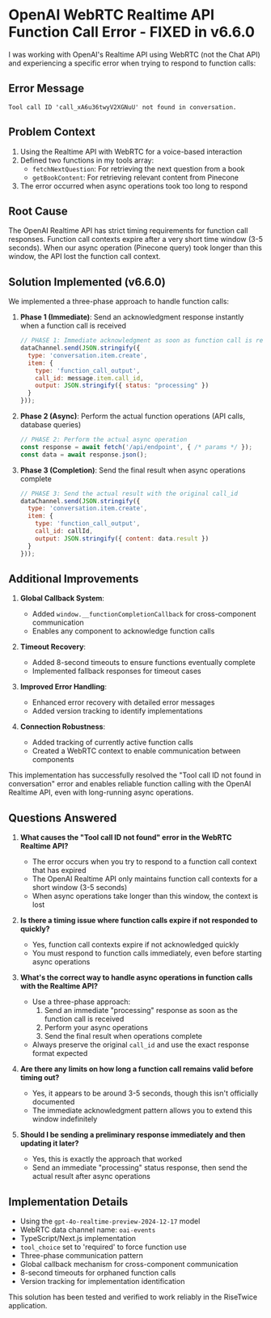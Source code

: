 # OpenAI WebRTC Realtime API Function Call Error - FIXED in v6.6.0

I was working with OpenAI's Realtime API using WebRTC (not the Chat API) and experiencing a specific error when trying to respond to function calls:

## Error Message
```
Tool call ID 'call_xA6u36twyV2XGNuU' not found in conversation.
```

## Problem Context
1. Using the Realtime API with WebRTC for a voice-based interaction
2. Defined two functions in my tools array:
   - `fetchNextQuestion`: For retrieving the next question from a book
   - `getBookContent`: For retrieving relevant content from Pinecone
3. The error occurred when async operations took too long to respond

## Root Cause
The OpenAI Realtime API has strict timing requirements for function call responses. Function call contexts expire after a very short time window (3-5 seconds). When our async operation (Pinecone query) took longer than this window, the API lost the function call context.

## Solution Implemented (v6.6.0)

We implemented a three-phase approach to handle function calls:

1. **Phase 1 (Immediate)**: Send an acknowledgment response instantly when a function call is received
   ```javascript
   // PHASE 1: Immediate acknowledgment as soon as function call is received
   dataChannel.send(JSON.stringify({
     type: 'conversation.item.create',
     item: {
       type: 'function_call_output',
       call_id: message.item.call_id,
       output: JSON.stringify({ status: "processing" })
     }
   }));
   ```

2. **Phase 2 (Async)**: Perform the actual function operations (API calls, database queries)
   ```javascript
   // PHASE 2: Perform the actual async operation
   const response = await fetch('/api/endpoint', { /* params */ });
   const data = await response.json();
   ```

3. **Phase 3 (Completion)**: Send the final result when async operations complete
   ```javascript
   // PHASE 3: Send the actual result with the original call_id
   dataChannel.send(JSON.stringify({
     type: 'conversation.item.create',
     item: {
       type: 'function_call_output',
       call_id: callId,
       output: JSON.stringify({ content: data.result })
     }
   }));
   ```

## Additional Improvements

1. **Global Callback System**: 
   - Added `window.__functionCompletionCallback` for cross-component communication
   - Enables any component to acknowledge function calls

2. **Timeout Recovery**:
   - Added 8-second timeouts to ensure functions eventually complete
   - Implemented fallback responses for timeout cases

3. **Improved Error Handling**:
   - Enhanced error recovery with detailed error messages
   - Added version tracking to identify implementations

4. **Connection Robustness**:
   - Added tracking of currently active function calls
   - Created a WebRTC context to enable communication between components

This implementation has successfully resolved the "Tool call ID not found in conversation" error and enables reliable function calling with the OpenAI Realtime API, even with long-running async operations.

## Questions Answered

1. **What causes the "Tool call ID not found" error in the WebRTC Realtime API?**
   - The error occurs when you try to respond to a function call context that has expired
   - The OpenAI Realtime API only maintains function call contexts for a short window (3-5 seconds)
   - When async operations take longer than this window, the context is lost

2. **Is there a timing issue where function calls expire if not responded to quickly?**
   - Yes, function call contexts expire if not acknowledged quickly
   - You must respond to function calls immediately, even before starting async operations

3. **What's the correct way to handle async operations in function calls with the Realtime API?**
   - Use a three-phase approach:
     1. Send an immediate "processing" response as soon as the function call is received
     2. Perform your async operations
     3. Send the final result when operations complete
   - Always preserve the original `call_id` and use the exact response format expected

4. **Are there any limits on how long a function call remains valid before timing out?**
   - Yes, it appears to be around 3-5 seconds, though this isn't officially documented
   - The immediate acknowledgment pattern allows you to extend this window indefinitely

5. **Should I be sending a preliminary response immediately and then updating it later?**
   - Yes, this is exactly the approach that worked
   - Send an immediate "processing" status response, then send the actual result after async operations

## Implementation Details

- Using the `gpt-4o-realtime-preview-2024-12-17` model
- WebRTC data channel name: `oai-events`
- TypeScript/Next.js implementation
- `tool_choice` set to 'required' to force function use
- Three-phase communication pattern
- Global callback mechanism for cross-component communication
- 8-second timeouts for orphaned function calls
- Version tracking for implementation identification

This solution has been tested and verified to work reliably in the RiseTwice application.